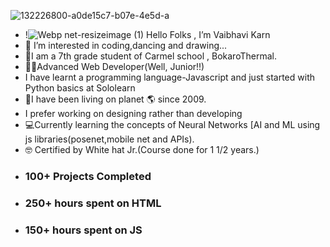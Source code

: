 
![132226800-a0de15c7-b07e-4e5d-a](https://user-images.githubusercontent.com/76275888/132228148-6eb6369b-650c-4687-b5eb-b836e5355222.gif)
-  !![Webp net-resizeimage (1)](https://user-images.githubusercontent.com/76275888/133029604-3f2361a1-ab8a-479e-b51a-289321eb2d59.gif) Hello Folks , I’m Vaibhavi Karn 
- 👀 I’m interested in coding,dancing and drawing...
- 🙂I am a 7th grade  student of Carmel school , BokaroThermal.
- 👩‍💻Advanced Web Developer(Well, Junior!!)
- I have learnt a programming language-Javascript and just started with  Python basics at Sololearn
- 👧I have been living on planet 🌎 since 2009.
- I prefer working on designing rather than developing
- 💻Currently learning the concepts of Neural Networks [AI and ML using js libraries(posenet,mobile net and APIs).
- 🤓 Certified by White hat Jr.(Course done for 1 1/2 years.)
- <h3>100+ Projects Completed</h3>
- <h3>250+ hours spent on HTML<h3>
- <h3>150+ hours spent on JS <h3>




<!---
vaibhavikarn2001/vaibhavikarn2001 is a ✨ special ✨ repository because its `README.md` (this file) appears on your GitHub profile.
You can click the Preview link to take a look at your changes.
--->
